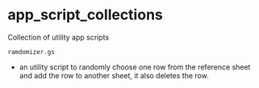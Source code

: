 # app_script_collections
Collection of utility app scripts

`ramdomizer.gs` 
- an utility script to randomly choose one row from the reference sheet and add the row to another sheet, it also deletes the row.
